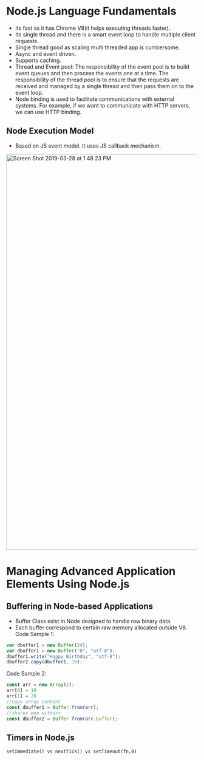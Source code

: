 # Node.js Language Fundamentals
* Its fast as it has Chrome V8(it helps executing threads faster).
* Its single thread and there is a smart event loop to handle multiple client requests.
* Single thread good as scaling multi threaded app is cumbersome.
* Async and event driven.
* Supports caching.
* Thread and Event pool: The responsibility of the event pool is to build event queues and then process the events one at a time. The responsibility of the thread pool is to ensure that the requests are received and managed by a single thread and then pass them on to the event loop.
* Node binding is used to facilitate communications with external systems. For example, if we want to communicate with HTTP servers, we can use HTTP binding. 
## Node Execution Model
* Based on JS event model. It uses JS callback mechanism.
<img width="1042" alt="Screen Shot 2019-03-28 at 1 48 23 PM" src="https://user-images.githubusercontent.com/13077629/55184540-68e41880-5160-11e9-971f-b18efae07f38.png">

# Managing Advanced Application Elements Using Node.js
## Buffering in Node-based Applications
* Buffer Class exist in Node designed to handle raw binary data.
* Each buffer correspond to certain raw memory allocated outside V8.
Code Sample 1:
```js
var dbuffer1 = new Buffer(24);
var dbuffer1 = new Buffer("8", "utf-8");
dbuffer1.write("Happy Birthday", "utf-8");
dbuffer2.copy(dbuffer1, 16);
```
Code Sample 2:
```js
const arr = new Array(2);
arr[0] = 10
arr[1] = 20
//copy array content
const dbuffer1 = Buffer.from(arr);
//shares mem witharr
const dbuffer2 = Buffer.from(arr.buffer);
```
## Timers in Node.js
`setImmediate() vs nextTick() vs setTimeout(fn,0)`